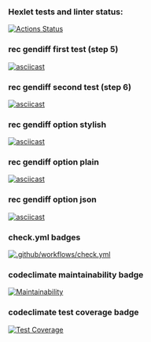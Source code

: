 ### Hexlet tests and linter status:

[![Actions Status](https://github.com/GalinaBagram1987/frontend-project-46/actions/workflows/hexlet-check.yml/badge.svg)](https://github.com/GalinaBagram1987/frontend-project-46/actions)

### rec gendiff first test (step 5)

[![asciicast](https://asciinema.org/a/r1dO4dJwxbOjma3Ts4i9nfFPA.svg)](https://asciinema.org/a/r1dO4dJwxbOjma3Ts4i9nfFPA)

### rec gendiff second test (step 6)
[![asciicast](https://asciinema.org/a/Q5aARgfqtGSLroF5poHa0SHmS.svg)](https://asciinema.org/a/Q5aARgfqtGSLroF5poHa0SHmS)

### rec gendiff option stylish
[![asciicast](https://asciinema.org/a/185IOcrQaBQfPC1bREw0TEICE.svg)](https://asciinema.org/a/185IOcrQaBQfPC1bREw0TEICE)

### rec gendiff option plain
[![asciicast](https://asciinema.org/a/CxlyRp84bhqnTklkAHa5buzX4.svg)](https://asciinema.org/a/CxlyRp84bhqnTklkAHa5buzX4)

### rec gendiff option json
[![asciicast](https://asciinema.org/a/LfT8z3GiRltLLPoRNsf5LpReB.svg)](https://asciinema.org/a/LfT8z3GiRltLLPoRNsf5LpReB)

### check.yml badges

[![.github/workflows/check.yml](https://github.com/GalinaBagram1987/frontend-project-46/actions/workflows/check.yml/badge.svg)](https://github.com/GalinaBagram1987/frontend-project-46/actions/workflows/check.yml)

### codeclimate maintainability badge

[![Maintainability](https://api.codeclimate.com/v1/badges/ad0af5f0984e91cc126c/maintainability)](https://codeclimate.com/github/GalinaBagram1987/frontend-project-46/maintainability)

### codeclimate test coverage badge

[![Test Coverage](https://api.codeclimate.com/v1/badges/ad0af5f0984e91cc126c/test_coverage)](https://codeclimate.com/github/GalinaBagram1987/frontend-project-46/test_coverage)
